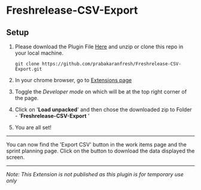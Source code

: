 # Freshrelease-CSV-Export


## Setup
 1. Please download the Plugin File
    [Here](https://github.com/prabakaranfresh/Freshrelease-CSV-Export/archive/master.zip) and unzip or clone this repo in your local machine.
    
     `git clone https://github.com/prabakaranfresh/Freshrelease-CSV-Export.git`

 2. In your chrome browser, go to [Extensions page](chrome://extensions/)
 3. Toggle the *Developer mode* on which will be at the top right corner of the page.
 4. Click on '**Load unpacked**' and then chose the downloaded zip to Folder - '**Freshrelease-CSV-Export** ' 
 5. You are all set!

---

You can now find the 'Export CSV' button in the work items page and the sprint planning page. Click on the button to download the data displayed the screen.

---

*Note: This Extension is not published as this plugin is for temporary use only*

